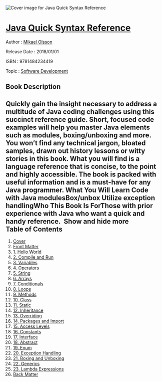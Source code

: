 ![Cover image for Java Quick Syntax Reference](https://imgdetail.ebookreading.net/cover/cover/20200215/EB9781484234419.jpg)

[Java Quick Syntax Reference](https://ebookreading.net/view/book/Java+Quick+Syntax+Reference-EB9781484234419_1.html "Java Quick Syntax Reference")
====================================================================================================================

Author : [Mikael Olsson](https://ebookreading.net/search/author/Mikael+Olsson)

Release Date : 2018/01/01

ISBN : 9781484234419

Topic : [Software Development](https://ebookreading.net/search/category/software-development)

Book Description
-----------------

 Quickly gain the insight necessary to address a multitude of Java coding challenges using this succinct reference guide. Short, focused code examples will help you master Java elements such as modules, boxing/unboxing and more.
You won’t find any technical jargon, bloated samples, drawn out history lessons or witty stories in this book. What you will find is a language reference that is concise, to the point and highly accessible. The book is packed with useful information and is a must-have for any Java programmer.
What You Will Learn
Code with Java modulesBox/unbox Utilize exception handlingWho This Book Is ForThose with prior experience with Java who want a quick and handy reference.         Show and hide more                
Table of Contents
-----------------

1. [Cover](https://ebookreading.net/view/book/Java+Quick+Syntax+Reference-EB9781484234419_1.html)
1. [Front Matter](https://ebookreading.net/view/book/Java+Quick+Syntax+Reference-EB9781484234419_2.html)
1. [1. Hello World](https://ebookreading.net/view/book/Java+Quick+Syntax+Reference-EB9781484234419_3.html)
1. [2. Compile and Run](https://ebookreading.net/view/book/Java+Quick+Syntax+Reference-EB9781484234419_4.html)
1. [3. Variables](https://ebookreading.net/view/book/Java+Quick+Syntax+Reference-EB9781484234419_5.html)
1. [4. Operators](https://ebookreading.net/view/book/Java+Quick+Syntax+Reference-EB9781484234419_6.html)
1. [5. String](https://ebookreading.net/view/book/Java+Quick+Syntax+Reference-EB9781484234419_7.html)
1. [6. Arrays](https://ebookreading.net/view/book/Java+Quick+Syntax+Reference-EB9781484234419_8.html)
1. [7. Conditionals](https://ebookreading.net/view/book/Java+Quick+Syntax+Reference-EB9781484234419_9.html)
1. [8. Loops](https://ebookreading.net/view/book/Java+Quick+Syntax+Reference-EB9781484234419_10.html)
1. [9. Methods](https://ebookreading.net/view/book/Java+Quick+Syntax+Reference-EB9781484234419_11.html)
1. [10. Class](https://ebookreading.net/view/book/Java+Quick+Syntax+Reference-EB9781484234419_12.html)
1. [11. Static](https://ebookreading.net/view/book/Java+Quick+Syntax+Reference-EB9781484234419_13.html)
1. [12. Inheritance](https://ebookreading.net/view/book/Java+Quick+Syntax+Reference-EB9781484234419_14.html)
1. [13. Overriding](https://ebookreading.net/view/book/Java+Quick+Syntax+Reference-EB9781484234419_15.html)
1. [14. Packages and Import](https://ebookreading.net/view/book/Java+Quick+Syntax+Reference-EB9781484234419_16.html)
1. [15. Access Levels](https://ebookreading.net/view/book/Java+Quick+Syntax+Reference-EB9781484234419_17.html)
1. [16. Constants](https://ebookreading.net/view/book/Java+Quick+Syntax+Reference-EB9781484234419_18.html)
1. [17. Interface](https://ebookreading.net/view/book/Java+Quick+Syntax+Reference-EB9781484234419_19.html)
1. [18. Abstract](https://ebookreading.net/view/book/Java+Quick+Syntax+Reference-EB9781484234419_20.html)
1. [19. Enum](https://ebookreading.net/view/book/Java+Quick+Syntax+Reference-EB9781484234419_21.html)
1. [20. Exception Handling](https://ebookreading.net/view/book/Java+Quick+Syntax+Reference-EB9781484234419_22.html)
1. [21. Boxing and Unboxing](https://ebookreading.net/view/book/Java+Quick+Syntax+Reference-EB9781484234419_23.html)
1. [22. Generics](https://ebookreading.net/view/book/Java+Quick+Syntax+Reference-EB9781484234419_24.html)
1. [23. Lambda Expressions](https://ebookreading.net/view/book/Java+Quick+Syntax+Reference-EB9781484234419_25.html)
1. [Back Matter](https://ebookreading.net/view/book/Java+Quick+Syntax+Reference-EB9781484234419_26.html)
